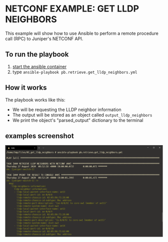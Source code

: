 # NETCONF EXAMPLE: GET LLDP NEIGHBORS

This example will show how to use Ansible to perform a remote procedure call (RPC) to Juniper's NETCONF API. 

## To run the playbook

1. [start the ansible container ](https://github.com/packetferret/juniper-automation-examples#ansible)
2. type `ansible-playbook pb.retrieve.get_lldp_neighbors.yml`

## How it works

The playbook works like this:

- We will be requesting the LLDP neighbor information
- The output will be stored as an object called `output_lldp_neighbors`
- We print the object's "parsed_output" dictionary to the terminal

## examples screenshot
![ansible-playbook pb.retrieve.get_lldp_neighbors.yml](../../../images/ansible/01/screenshot.png)

